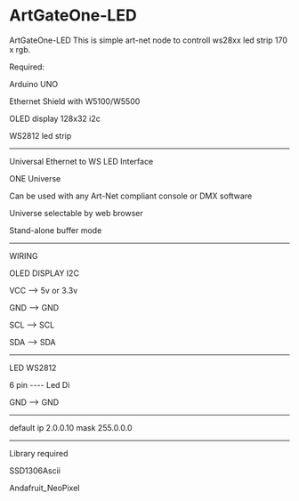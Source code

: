 # ArtGateOne-LED
ArtGateOne-LED
This is simple art-net node to controll ws28xx led strip 170 x rgb.

Required: 

Arduino UNO

Ethernet Shield with W5100/W5500

OLED display 128x32 i2c

WS2812 led strip

-------------------------

Universal Ethernet to WS LED Interface

ONE Universe

Can be used with any Art-Net compliant console or DMX software

Universe selectable by web browser

Stand-alone buffer mode

-----------

WIRING

OLED DISPLAY I2C 

VCC --> 5v or 3.3v

GND --> GND

SCL --> SCL

SDA --> SDA

-----------

LED WS2812

6 pin  ---- Led Di

GND --> GND

---

default
ip 2.0.0.10
mask 255.0.0.0

------------

Library required

SSD1306Ascii

Andafruit_NeoPixel

